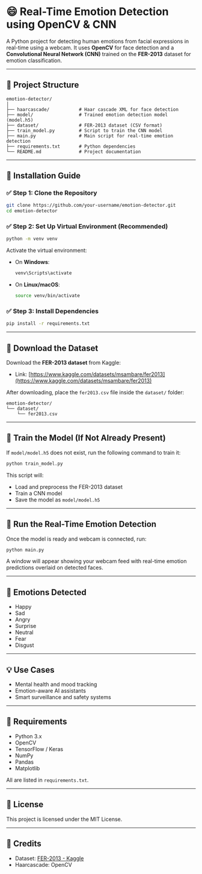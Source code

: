 # 😄 Real-Time Emotion Detection using OpenCV & CNN

A Python project for detecting human emotions from facial expressions in real-time using a webcam. It uses **OpenCV** for face detection and a **Convolutional Neural Network (CNN)** trained on the **FER-2013** dataset for emotion classification.

---

## 📁 Project Structure

```
emotion-detector/
│
├── haarcascade/           # Haar cascade XML for face detection
├── model/                 # Trained emotion detection model (model.h5)
├── dataset/               # FER-2013 dataset (CSV format)
├── train_model.py         # Script to train the CNN model
├── main.py                # Main script for real-time emotion detection
├── requirements.txt       # Python dependencies
└── README.md              # Project documentation
```

---

## 🧰 Installation Guide

### ✅ Step 1: Clone the Repository

```bash
git clone https://github.com/your-username/emotion-detector.git
cd emotion-detector
```

### ✅ Step 2: Set Up Virtual Environment (Recommended)

```bash
python -m venv venv
```

Activate the virtual environment:

- On **Windows**:
  ```bash
  venv\Scripts\activate
  ```

- On **Linux/macOS**:
  ```bash
  source venv/bin/activate
  ```

### ✅ Step 3: Install Dependencies

```bash
pip install -r requirements.txt
```

---

## 📂 Download the Dataset

Download the **FER-2013 dataset** from Kaggle:

- Link: [https://www.kaggle.com/datasets/msambare/fer2013](https://www.kaggle.com/datasets/msambare/fer2013)

After downloading, place the `fer2013.csv` file inside the `dataset/` folder:

```
emotion-detector/
└── dataset/
    └── fer2013.csv
```

---

## 🧠 Train the Model (If Not Already Present)

If `model/model.h5` does not exist, run the following command to train it:

```bash
python train_model.py
```

This script will:
- Load and preprocess the FER-2013 dataset
- Train a CNN model
- Save the model as `model/model.h5`

---

## 🎥 Run the Real-Time Emotion Detection

Once the model is ready and webcam is connected, run:

```bash
python main.py
```

A window will appear showing your webcam feed with real-time emotion predictions overlaid on detected faces.

---

## 🧠 Emotions Detected

- Happy  
- Sad  
- Angry  
- Surprise  
- Neutral  
- Fear  
- Disgust  

---

## 💡 Use Cases

- Mental health and mood tracking  
- Emotion-aware AI assistants  
- Smart surveillance and safety systems  

---

## 📌 Requirements

- Python 3.x
- OpenCV
- TensorFlow / Keras
- NumPy
- Pandas
- Matplotlib

All are listed in `requirements.txt`.

---

## 📜 License

This project is licensed under the MIT License.

---

## 🙌 Credits

- Dataset: [FER-2013 - Kaggle](https://www.kaggle.com/datasets/msambare/fer2013)
- Haarcascade: OpenCV